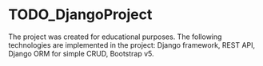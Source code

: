 # TODO_DjangoProject
The project was created for educational purposes. The following technologies are implemented in the project: Django framework, REST API, Django ORM for simple CRUD, Bootstrap v5.
